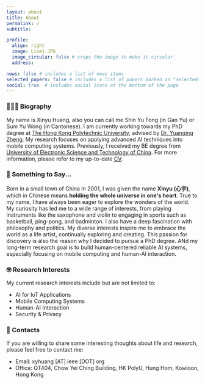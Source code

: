 ```yaml
---
layout: about
title: About
permalink: /
subtitle:

profile:
  align: right
  image: Live1.JPG
  image_circular: false # crops the image to make it circular
  address:

news: false # includes a list of news items
selected_papers: false # includes a list of papers marked as "selected={true}"
social: true  # includes social icons at the bottom of the page
---
```


### 👨🏻‍🎓 Biography
My name is Xinyu Huang, also you can call me Shin Yu Fong (in Gan Yu) or Sum Yu Wong (in Cantonese). I am currently working towards my PhD degree at [The Hong Kong Polytechnic University](https://www.polyu.edu.hk/comp/), advised by [Dr. Yuanqing Zheng](https://www4.comp.polyu.edu.hk/~csyqzheng/). My research focuses on applying advanced AI techniques into mobile computing systems. Previously, I received my BE degree from [University of Electronic Science and Technology of China](https://www.en.uestc.edu.cn/). For more information, please refer to my up-to-date [CV](https://unixyhuang.github.io/CV_V2024.pdf).


### 📝 Something to Say...
Born in a small town of China in 2001, I was given the name **Xinyu (心宇)**, which in Chinese means **holding the whole universe in one's heart**. True to my name, I have always been eager to explore the wonders of the world. My curiosity has led me to a wide range of interests, from playing instruments like the saxophone and violin to engaging in sports such as basketball, ping-pong, and badminton. I also have a deep fascination with philosophy and politics. My diverse interests inspire me to embrace the world as a life artist, continually exploring and creating. This passion for discovery is also the reason why I decided to pursue a PhD degree. ANd my long-term research goal is to build human-centered reliable AI systems, especially focusing on mobile computing and human-AI interaction.

### 🤓 Research Interests
My current research interests include but are not limited to:
- AI for IoT Applications
- Mobile Computing Systems
- Human-AI Interaction
- Security & Privacy

### 📧 Contacts
If you are willing to share some interesting thoughts about life and research, please feel free to contact me:
- Email: xyhuang [AT] ieee [DOT] org
- Office: QT404, Chow Yei Ching Building, HK PolyU, Hung Hom, Kowloon, Hong Kong

